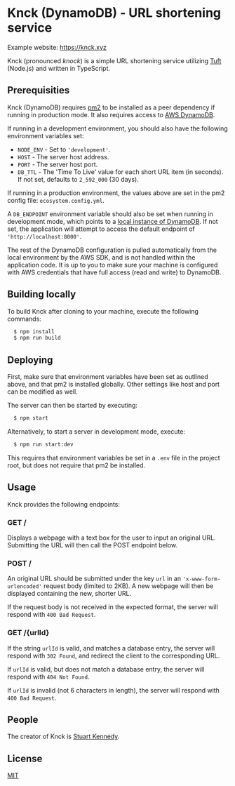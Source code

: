 # Knck (DynamoDB) - URL shortening service

Example website: https://knck.xyz

Knck (pronounced *knock*) is a simple URL shortening service utilizing [Tuft](https://www.tuft.dev) (Node.js) and written in TypeScript.

## Prerequisities

Knck (DynamoDB) requires [pm2](https://pm2.io/) to be installed as a peer dependency if running in production mode. It also requires access to [AWS DynamoDB](https://aws.amazon.com/dynamodb/).

If running in a development environment, you should also have the following environment variables set:

* `NODE_ENV` - Set to `'development'`.
* `HOST` - The server host address.
* `PORT` - The server host port.
* `DB_TTL` - The 'Time To Live' value for each short URL item (in seconds). If not set, defaults to `2_592_000` (30 days).

If running in a production environment, the values above are set in the pm2 config file: `ecosystem.config.yml`.

A `DB_ENDPOINT` environment variable should also be set when running in development mode, which points to a [local instance of DynamoDB](https://docs.aws.amazon.com/amazondynamodb/latest/developerguide/DynamoDBLocal.html). If not set, the application will attempt to access the default endpoint of `'http://localhost:8000'`.

The rest of the DynamoDB configuration is pulled automatically from the local environment by the AWS SDK, and is not handled within the application code. It is up to you to make sure your machine is configured with AWS credentials that have full access (read and write) to DynamoDB.

## Building locally

To build Knck after cloning to your machine, execute the following commands:

```sh
  $ npm install
  $ npm run build
```

## Deploying

First, make sure that environment variables have been set as outlined above, and that pm2 is installed globally. Other settings like host and port can be modified as well.

The server can then be started by executing:

```sh
  $ npm start
```

Alternatively, to start a server in development mode, execute:

```sh
  $ npm run start:dev
```

This requires that environment variables be set in a `.env` file in the project root, but does not require that pm2 be installed.

## Usage

Knck provides the following endpoints:

### GET /

Displays a webpage with a text box for the user to input an original URL. Submitting the URL will then call the POST endpoint below.

### POST /

An original URL should be submitted under the key `url` in an `'x-www-form-urlencoded'` request body (limited to 2KB). A new webpage will then be displayed containing the new, shorter URL.

If the request body is not received in the expected format, the server will respond with `400 Bad Request`.

### GET /{urlId}

If the string `urlId` is valid, and matches a database entry, the server will respond with `302 Found`, and redirect the client to the corresponding URL.

If `urlId` is valid, but does not match a database entry, the server will respond with `404 Not Found`.

If `urlId` is invalid (not 6 characters in length), the server will respond with `400 Bad Request`.

## People

The creator of Knck is [Stuart Kennedy](https://github.com/rav2040).

## License

[MIT](https://github.com/rav2040/knck/blob/master/LICENSE)
